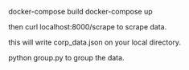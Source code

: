 docker-compose build 
docker-compose up 

then curl localhost:8000/scrape to scrape data. 

this will write corp_data.json on your local directory. 

python group.py to group the data.
